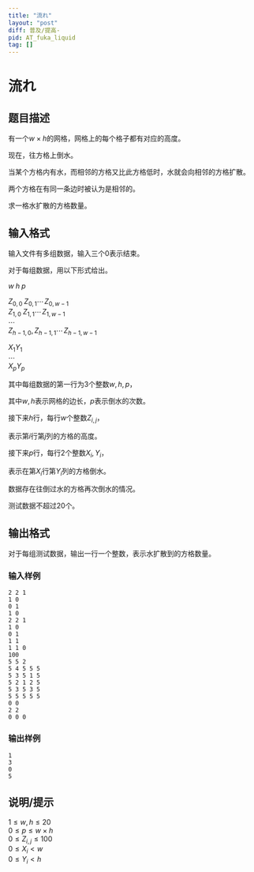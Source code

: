 ```yaml
---
title: "流れ"
layout: "post"
diff: 普及/提高-
pid: AT_fuka_liquid
tag: []
---
```


# 流れ

## 题目描述

有一个$w\times h$的网格，网格上的每个格子都有对应的高度。

现在，往方格上倒水。

当某个方格内有水，而相邻的方格又比此方格低时，水就会向相邻的方格扩散。

两个方格在有同一条边时被认为是相邻的。

求一格水扩散的方格数量。

## 输入格式

输入文件有多组数据，输入三个$0$表示结束。

对于每组数据，用以下形式给出。

$w\;h\;p$

$Z_{0,0}\;Z_{0,1}\cdots\!Z_{0,w-1}$\
$Z_{1,0}\;Z_{1,1}\cdots\!Z_{1,w-1}$\
$\cdots$\
$Z_{h-1,0},Z_{h-1,1}\cdots\!Z_{h-1,w-1}$

$X_{1} Y_{1}$\
$\cdots$\
$X_{p} Y_{p}$

其中每组数据的第一行为$3$个整数$w,h,p$，

其中$w,h$表示网格的边长，$p$表示倒水的次数。

接下来$h$行，每行$w$个整数$Z_{i,j}$，

表示第$i$行第$j$列的方格的高度。

接下来$p$行，每行$2$个整数$X_{i},Y_{i}$，

表示在第$X_{i}$行第$Y_{i}$列的方格倒水。

数据存在往倒过水的方格再次倒水的情况。

测试数据不超过$20$个。

## 输出格式

对于每组测试数据，输出一行一个整数，表示水扩散到的方格数量。
### 输入样例
```
2 2 1
1 0
0 1
1 0
2 2 1
1 0
0 1
1 1
1 1 0
100
5 5 2
5 4 5 5 5
5 3 5 1 5
5 2 1 2 5
5 3 5 3 5
5 5 5 5 5
0 0
2 2
0 0 0
```
### 输出样例
```
1
3
0
5
```

## 说明/提示

$1\leq w,h\leq 20$\
$0\leq p\leq w \times h$\
$0\leq Z_{i,j}\leq 100$\
$0\leq X_{i}<w$\
$0\leq Y_{i}<h$

